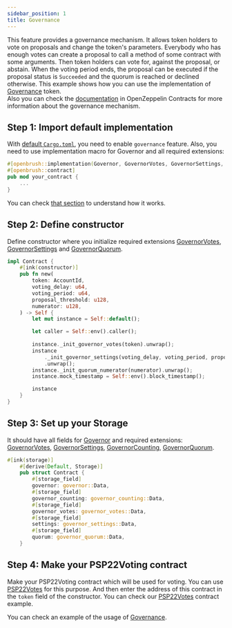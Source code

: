 ```yaml
---
sidebar_position: 1
title: Governance
---
```

This feature provides a governance mechanism. It allows token holders to vote on proposals and change the token's parameters.
Everybody who has enough votes can create a proposal to call a method of some contract with some arguments. Then token holders can vote for, against the proposal, or abstain.
When the voting period ends, the proposal can be executed if the proposal status is `Succeeded` and the quorum is reached or declined otherwise.
This example shows how you can use the implementation of [Governance](https://github.com/Brushfam/openbrush-contracts/tree/main/contracts/src/governance) token.  
Also you can check the [documentation](https://docs.openzeppelin.com/contracts/4.x/api/governance) in OpenZeppelin Contracts 
for more information about the governance mechanism.

## Step 1: Import default implementation

With [default `Cargo.toml`](../overview.md/#the-default-toml-of-your-project-with-openbrush),
you need to enable `governance` feature. Also, you need to use implementation macro 
for Governor and all required extensions:
```rust
#[openbrush::implementation(Governor, GovernorVotes, GovernorSettings, GovernorCounting, GovernorQuorum)]
#[openbrush::contract]
pub mod your_contract {
    ...
}
```
You can check [that section](../overview.md/#reuse-implementation-of-traits-from-openbrush) to understand how it works.

## Step 2: Define constructor

Define constructor where you initialize required extensions [GovernorVotes](Extensions/votes.md), [GovernorSettings](Extensions/settings.md) and [GovernorQuorum](Extensions/quorum.md).

```rust
impl Contract {
    #[ink(constructor)]
    pub fn new(
        token: AccountId,
        voting_delay: u64,
        voting_period: u64,
        proposal_threshold: u128,
        numerator: u128,
    ) -> Self {
        let mut instance = Self::default();

        let caller = Self::env().caller();
        
        instance._init_governor_votes(token).unwrap();
        instance
            ._init_governor_settings(voting_delay, voting_period, proposal_threshold)
            .unwrap();
        instance._init_quorum_numerator(numerator).unwrap();
        instance.mock_timestamp = Self::env().block_timestamp();

        instance
    }
}
```
## Step 3: Set up your Storage
It should have all fields for [Governor](/) and required extensions: [GovernorVotes](Extensions/votes.md), [GovernorSettings](Extensions/settings.md), [GovernorCounting](Extensions/counting.md), [GovernorQuorum](Extensions/quorum.md).
```rust
#[ink(storage)]
    #[derive(Default, Storage)]
    pub struct Contract {
        #[storage_field]
        governor: governor::Data,
        #[storage_field]
        governor_counting: governor_counting::Data,
        #[storage_field]
        governor_votes: governor_votes::Data,
        #[storage_field]
        settings: governor_settings::Data,
        #[storage_field]
        quorum: governor_quorum::Data,
    }
```


## Step 4: Make your PSP22Voting contract

Make your PSP22Voting contract which will be used for voting. You can use [PSP22Votes](../PSP22/Extensions/votes.md) for this purpose. 
And then enter the address of this contract in the `token` field of the constructor. You can check our [PSP22Votes](https://github.com/Brushfam/openbrush-contracts/tree/main/examples/psp22_extensions/votes) contract example.


You can check an example of the usage of [Governance](https://github.com/Brushfam/openbrush-contracts/tree/main/examples/governance/governor).
